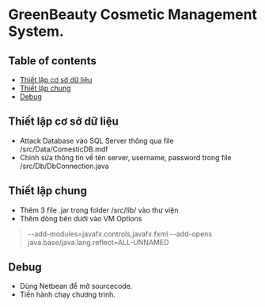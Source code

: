 # GreenBeauty Cosmetic Management System.
## Table of contents
* [Thiết lập cơ sở dữ liệu](#Thiết-lập-cơ-sở-dữ-liệu)
* [Thiết lập chung](#Thiết-lập-chung)
* [Debug](#Debug)

## Thiết lập cơ sở dữ liệu
- Attack Database vào SQL Server thông qua file /src/Data/ComesticDB.mdf
- Chỉnh sửa thông tin về tên server, username, password trong file /src/Db/DbConnection.java
## Thiết lập chung
- Thêm 3 file .jar trong folder /src/lib/ vào thư viện
- Thêm dòng bên dưới vào VM Options
>--add-modules=javafx.controls,javafx.fxml --add-opens java.base/java.lang.reflect=ALL-UNNAMED
## Debug
- Dùng Netbean để mở sourcecode.
- Tiến hành chạy chương trình.
